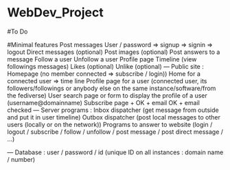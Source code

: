 # WebDev_Project

#To Do

#Minimal features
Post messages
User / password
=> signup
=> signin
=> logout
Direct messages (optional)
Post images (optional)
Post answers to a message
Follow a user
Unfollow a user
Profile page
Timeline (view followings messages)
Likes (optional)
Unlike (optional)
—
Public site :
Homepage (no member connected => subscribe / login))
Home for a connected user => time line
Profile page for a user (connected user, its followers/followings or anybody else on the same instance/software/from the fediverse)
User search page or form to display the profile of a user (username@domainname)
Subscribe page + OK + email OK + email checked
—
Server programs :
Inbox dispatcher (get message from outside and put it in user timeline)
Outbox dispatcher (post local messages to other users (locally or on the network))
Programs to answer to website (login / logout / subscribe / follow / unfollow / post message / post direct message / ...)

—
Database :
user / password / id (unique ID on all instances : domain name / number)
